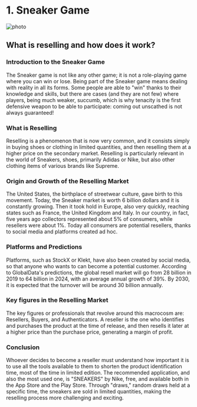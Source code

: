 # 1. Sneaker Game
![photo](https://cdn.discordapp.com/attachments/633947157673672714/1066738301295415296/tipo.png)
## What is reselling and how does it work?

### Introduction to the Sneaker Game
The Sneaker game is not like any other game; it is not a role-playing game where you can win or lose. Being part of the Sneaker game means dealing with reality in all its forms. Some people are able to "win" thanks to their knowledge and skills, but there are cases (and they are not few) where players, being much weaker, succumb, which is why tenacity is the first defensive weapon to be able to participate: coming out unscathed is not always guaranteed!
### What is Reselling
Reselling is a phenomenon that is now very common, and it consists simply in buying shoes or clothing in limited quantities, and then reselling them at a higher price on the secondary market. Reselling is particularly relevant in the world of Sneakers, shoes, primarily Adidas or Nike, but also other clothing items of various brands like Supreme.
### Origin and Growth of the Reselling Market
The United States, the birthplace of streetwear culture, gave birth to this movement. Today, the Sneaker market is worth 6 billion dollars and it is constantly growing. Then it took hold in Europe, also very quickly, reaching states such as France, the United Kingdom and Italy. In our country, in fact, five years ago collectors represented about 5% of consumers, while resellers were about 1%. Today all consumers are potential resellers, thanks to social media and platforms created ad hoc.
### Platforms and Predictions
Platforms, such as StockX or Klekt, have also been created by social media, so that anyone who wants to can become a potential customer. According to GlobalData's predictions, the global resell market will go from 28 billion in 2019 to 64 billion in 2024, with an average annual growth of 39%. By 2030, it is expected that the turnover will be around 30 billion annually.
### Key figures in the Reselling Market
The key figures or professionals that revolve around this macrocosm are: Resellers, Buyers, and Authenticators. A reseller is the one who identifies and purchases the product at the time of release, and then resells it later at a higher price than the purchase price, generating a margin of profit.
### Conclusion
Whoever decides to become a reseller must understand how important it is to use all the tools available to them to shorten the product identification time, most of the time in limited edition. The recommended application, and also the most used one, is "SNEAKERS" by Nike, free, and available both in the App Store and the Play Store. Through "draws," random draws held at a specific time, the sneakers are sold in limited quantities, making the reselling process more challenging and exciting.